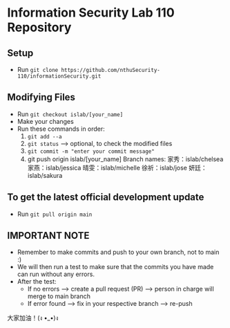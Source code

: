 # Information Security Lab 110 Repository

## Setup
- Run `git clone https://github.com/nthuSecurity-110/informationSecurity.git`

## Modifying Files
- Run `git checkout islab/[your_name]`
- Make your changes
- Run these commands in order:
    1. `git add --a`
    2. `git status` --> optional, to check the modified files
    3. `git commit -m "enter your commit message"`
    4. git push origin islab/[your_name]
Branch names:
家秀：islab/chelsea
家燕：islab/jessica
晴雯：islab/michelle
徐祈：islab/jose
妍廷：islab/sakura

## To get the latest official development update
- Run `git pull origin main`

## IMPORTANT NOTE
- Remember to make commits and push to your own branch, not to main :)
- We will then run a test to make sure that the commits you have made can run without any errors.
- After the test:
    - If no errors --> create a pull request (PR) --> person in charge will merge to main branch
    - If error found --> fix in your respective branch --> re-push

大家加油！(ง •_•)ง
